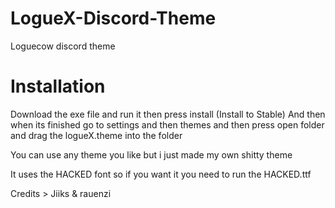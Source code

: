 # LogueX-Discord-Theme

Loguecow discord theme

# Installation

Download the exe file and run it then press install (Install to Stable)
And then when its finished go to settings and then themes and then press open folder and drag the logueX.theme into the folder

You can use any theme you like but i just made my own shitty theme

It uses the HACKED font so if you want it you need to run the HACKED.ttf

Credits > Jiiks & rauenzi
